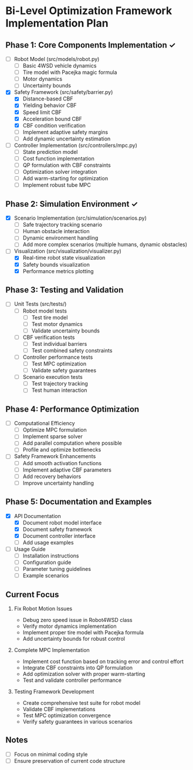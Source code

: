 # Bi-Level Optimization Framework Implementation Plan

## Phase 1: Core Components Implementation ✓
- [ ] Robot Model (src/models/robot.py)
  - [ ] Basic 4WSD vehicle dynamics
  - [ ] Tire model with Pacejka magic formula
  - [ ] Motor dynamics
  - [ ] Uncertainty bounds

- [x] Safety Framework (src/safety/barrier.py)
  - [x] Distance-based CBF
  - [x] Yielding behavior CBF
  - [x] Speed limit CBF
  - [x] Acceleration bound CBF
  - [x] CBF condition verification
  - [ ] Implement adaptive safety margins
  - [ ] Add dynamic uncertainty estimation

- [ ] Controller Implementation (src/controllers/mpc.py)
  - [ ] State prediction model
  - [ ] Cost function implementation
  - [ ] QP formulation with CBF constraints
  - [ ] Optimization solver integration
  - [ ] Add warm-starting for optimization
  - [ ] Implement robust tube MPC

## Phase 2: Simulation Environment ✓
- [x] Scenario Implementation (src/simulation/scenarios.py)
  - [ ] Safe trajectory tracking scenario
  - [ ] Human obstacle interaction
  - [ ] Dynamic environment handling
  - [ ] Add more complex scenarios (multiple humans, dynamic obstacles)

- [ ] Visualization (src/visualization/visualizer.py)
  - [x] Real-time robot state visualization
  - [x] Safety bounds visualization
  - [x] Performance metrics plotting

## Phase 3: Testing and Validation
- [ ] Unit Tests (src/tests/)
  - [ ] Robot model tests
    - [ ] Test tire model
    - [ ] Test motor dynamics
    - [ ] Validate uncertainty bounds
  - [ ] CBF verification tests
    - [ ] Test individual barriers
    - [ ] Test combined safety constraints
  - [ ] Controller performance tests
    - [ ] Test MPC optimization
    - [ ] Validate safety guarantees
  - [ ] Scenario execution tests
    - [ ] Test trajectory tracking
    - [ ] Test human interaction

## Phase 4: Performance Optimization
- [ ] Computational Efficiency
  - [ ] Optimize MPC formulation
  - [ ] Implement sparse solver
  - [ ] Add parallel computation where possible
  - [ ] Profile and optimize bottlenecks

- [ ] Safety Framework Enhancements
  - [ ] Add smooth activation functions
  - [ ] Implement adaptive CBF parameters
  - [ ] Add recovery behaviors
  - [ ] Improve uncertainty handling

## Phase 5: Documentation and Examples
- [x] API Documentation
  - [x] Document robot model interface
  - [x] Document safety framework
  - [x] Document controller interface
  - [ ] Add usage examples

- [ ] Usage Guide
  - [ ] Installation instructions
  - [ ] Configuration guide
  - [ ] Parameter tuning guidelines
  - [ ] Example scenarios

## Current Focus
1. Fix Robot Motion Issues
   - Debug zero speed issue in Robot4WSD class
   - Verify motor dynamics implementation
   - Implement proper tire model with Pacejka formula
   - Add uncertainty bounds for robust control

2. Complete MPC Implementation
   - Implement cost function based on tracking error and control effort
   - Integrate CBF constraints into QP formulation
   - Add optimization solver with proper warm-starting
   - Test and validate controller performance

3. Testing Framework Development
   - Create comprehensive test suite for robot model
   - Validate CBF implementations
   - Test MPC optimization convergence
   - Verify safety guarantees in various scenarios

## Notes
- [ ] Focus on minimal coding style
- [ ] Ensure preservation of current code structure
